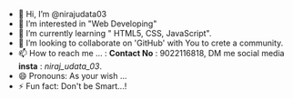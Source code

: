 - 👋 Hi, I’m @nirajudata03
- 👀 I’m interested in "Web Developing"
- 🌱 I’m currently learning " HTML5, CSS, JavaScript".
- 💞️ I’m looking to collaborate on 'GitHub' with You to crete a community.
- 📫 How to reach me ... : **Contact No** : 9022116818, DM me social media **insta** : _niraj_udata_03_.
- 😄 Pronouns: As your wish ...
- ⚡ Fun fact: Don't be Smart...!

<!---
nirajudata03/nirajudata03 is a ✨ special ✨ repository because its `README.md` (this file) appears on your GitHub profile.
You can click the Preview link to take a look at your changes.
--->
